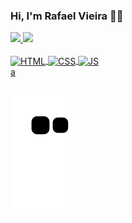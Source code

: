 ### Hi, I'm Rafael Vieira 👋🏼

<div>
  <a href="https://github.com/RafaelHDSV">
  <img height="150em" src="https://github-readme-stats.vercel.app/api?username=RafaelHDSV&show_icons=true&theme=dark&include_all_commits=true&count_private=true"/>
  <img height="150em" src="https://github-readme-stats.vercel.app/api/top-langs/?username=RafaelHDSV&layout=compact&langs_count=7&theme=dark"/>
</div>

<div style="display: flex justify='space_between"><br>
  <div>
    <img align="center" alt="HTML" src="https://img.shields.io/badge/HTML5-E34F26?style=for-the-badge&logo=html5&logoColor=white">
    <img align="center" alt="CSS" src="https://img.shields.io/badge/CSS3-1572B6?style=for-the-badge&logo=css3&logoColor=white">
    <img align="center" alt="JS" src="https://img.shields.io/badge/JavaScript-F7DF1E?style=for-the-badge&logo=javascript&logoColor=black">
  </div>
  
  <div>
    a
  </div>
</div>
  
  ##
  
  ![snake gif](https://github.com/RafaelHDSV/RafaelHDSV/blob/output/github-contribution-grid-snake.svg)
 
</div>
